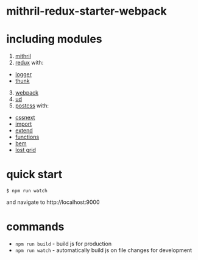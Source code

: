 # mithril-redux-starter-webpack

# including modules

1. [mithril](https://github.com/lhorie/mithril.js)
2. [redux](https://github.com/rackt/redux) with:
  * [logger](https://github.com/fcomb/redux-logger)
  * [thunk](https://github.com/gaearon/redux-thunk)
3. [webpack](https://npmjs.com/package/webpack)
4. [ud](https://github.com/AgentME/ud)
5. [postcss](https://github.com/postcss/postcss) with:
  * [cssnext](https://github.com/cssnext/postcss-cssnext)
  * [import](https://github.com/postcss/postcss-import)
  * [extend](https://github.com/travco/postcss-extend)
  * [functions](https://github.com/andyjansson/postcss-functions)
  * [bem](https://github.com/ileri/postcss-bem)
  * [lost grid](https://github.com/corysimmons/lost)

# quick start

```
$ npm run watch
```
and navigate to http://localhost:9000

# commands

* `npm run build` - build js for production
* `npm run watch` - automatically build js on file changes for development
